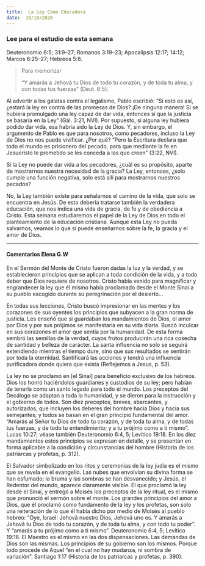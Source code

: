 ```yaml
---
title:  La Ley Como Educadora
date:  10/10/2020
---
```


### Lee para el estudio de esta semana
Deuteronomio 6:5; 31:9–27; Romanos 3:19–23; Apocalipsis 12:17; 14:12; Marcos 6:25–27; Hebreos 5:8.

> <p>Para memorizar</p>
> “Y amarás a Jehová tu Dios de todo tu corazón, y de toda tu alma, y con todas tus fuerzas” (Deut. 6:5).

Al advertir a los gálatas contra el legalismo, Pablo escribió: “Si esto es así, ¿estará la ley en contra de las promesas de Dios? ¡De ninguna manera! Si se hubiera promulgado una ley capaz de dar vida, entonces sí que la justicia se basaría en la Ley” (Gál. 3:21, NVI). Por supuesto, si alguna ley hubiera podido dar vida, esa habría sido la Ley de Dios. Y, sin embargo, el argumento de Pablo es que para nosotros, como pecadores, incluso la Ley de Dios no nos puede vivificar. ¿Por qué? “Pero la Escritura declara que todo el mundo es prisionero del pecado, para que mediante la fe en Jesucristo lo prometido se les conceda a los que creen” (3:22, NVI).

Si la Ley no puede dar vida a los pecadores, ¿cuál es su propósito, aparte de mostrarnos nuestra necesidad de la gracia? La Ley, entonces, ¿solo cumple una función negativa, solo está allí para mostrarnos nuestros pecados?

No, la Ley también existe para señalarnos el camino de la vida, que solo se encuentra en Jesús. De esto debería tratarse también la verdadera educación, que nos indica una vida de gracia, de fe y de obediencia a Cristo. Esta semana estudiaremos el papel de la Ley de Dios en todo el planteamiento de la educación cristiana. Aunque esta Ley no pueda salvarnos, veamos lo que sí puede enseñarnos sobre la fe, la gracia y el amor de Dios.

---

#### Comentarios Elena G.W

En el Sermón del Monte de Cristo fueron dadas la luz y la verdad, y se establecieron principios que se aplican a toda condición de la vida, y a todo deber que Dios requiere de nosotros. Cristo había venido para magnificar y engrandecer la ley que él mismo había proclamado desde el Monte Sinaí a su pueblo escogido durante su peregrinación por el desierto…

En todas sus lecciones, Cristo buscó impresionar en las mentes y los corazones de sus oyentes los principios que subyacen a la gran norma de justicia. Les enseñó que si guardaban los mandamientos de Dios, el amor por Dios y por sus prójimos se manifestaría en su vida diaria. Buscó inculcar en sus corazones el amor que sentía por la humanidad. De esta forma sembró las semillas de la verdad, cuyos frutos producirán una rica cosecha de santidad y belleza de carácter. La santa influencia no solo se seguirá extendiendo mientras el tiempo dure, sino que sus resultados se sentirán por toda la eternidad. Santificará las acciones y tendrá una influencia purificadora donde quiera que exista (Reflejemos a Jesus, p. 53).

La ley no se proclamó en [el Sinaí] para beneficio exclusivo de los hebreos. Dios los honró haciéndolos guardianes y custodios de su ley; pero habían de tenerla como un santo legado para todo el mundo. Los preceptos del Decálogo se adaptan a toda la humanidad, y se dieron para la instrucción y el gobierno de todos. Son diez preceptos, breves, abarcantes, y autorizados, que incluyen los deberes del hombre hacia Dios y hacia sus semejantes; y todos se basan en el gran principio fundamental del amor. “Amarás al Señor tu Dios de todo tu corazón, y de toda tu alma, y de todas tus fuerzas, y de todo tu entendimiento; y a tu prójimo como a ti mismo”. Lucas 10:27; véase también Deuteronomio 6:4, 5; Levítico 19:18. En los diez mandamientos estos principios se expresan en detalle, y se presentan en forma aplicable a la condición y circunstancias del hombre (Historia de los patriarcas y profetas, p. 312).

El Salvador simbolizado en los ritos y ceremonias de la ley judía es el mismo que se revela en el evangelio. Las nubes que envolvían su divina forma se han esfumado; la bruma y las sombras se han desvanecido; y Jesús, el Redentor del mundo, aparece claramente visible. El que proclamó la ley desde el Sinaí, y entregó a Moisés los preceptos de la ley ritual, es el mismo que pronunció el sermón sobre el monte. Los grandes principios del amor a Dios, que él proclamó como fundamento de la ley y los profetas, son solo una reiteración de lo que él había dicho por medio de Moisés al pueblo hebreo: “Oye, Israel: Jehová nuestro Dios, Jehová uno es. Y amarás a Jehová tu Dios de todo tu corazón, y de toda tu alma, y con todo tu poder”. Y “amarás a tu prójimo como a ti mismo”. Deuteronomio 6:4, 5; Levítico 19:18. El Maestro es el mismo en las dos dispensaciones. Las demandas de Dios son las mismas. Los principios de su gobierno son los mismos. Porque todo procede de Aquel “en el cual no hay mudanza, ni sombra de variación”. Santiago 1:17 (Historia de los patriarcas y profetas, p. 390).